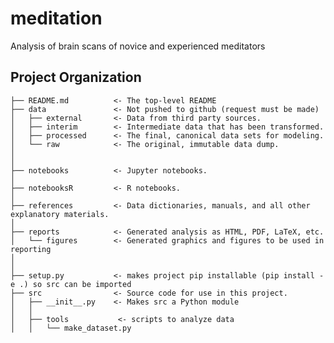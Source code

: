 meditation
==============================

Analysis of brain scans of novice and experienced meditators

Project Organization
------------

    ├── README.md          <- The top-level README
    ├── data			   <- Not pushed to github (request must be made)
    │   ├── external       <- Data from third party sources.
    │   ├── interim        <- Intermediate data that has been transformed.
    │   ├── processed      <- The final, canonical data sets for modeling.
    │   └── raw            <- The original, immutable data dump.
    │
    │
    ├── notebooks          <- Jupyter notebooks. 
    │
    ├── notebooksR         <- R notebooks. 
    │
    ├── references         <- Data dictionaries, manuals, and all other explanatory materials.
    │
    ├── reports            <- Generated analysis as HTML, PDF, LaTeX, etc.
    │   └── figures        <- Generated graphics and figures to be used in reporting
    │
    │
    ├── setup.py           <- makes project pip installable (pip install -e .) so src can be imported
    ├── src                <- Source code for use in this project.
    │   ├── __init__.py    <- Makes src a Python module
    │   │
    │   ├── tools           <- scripts to analyze data
    │   │   └── make_dataset.py
